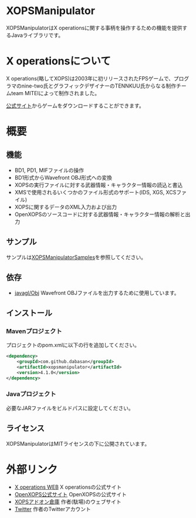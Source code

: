 # XOPSManipulator

XOPSManipulatorはX operationsに関する事柄を操作するための機能を提供するJavaライブラリです。

# X operationsについて

X operations(略してXOPS)は2003年に初リリースされたFPSゲームで、プログラマのnine-two氏とグラフィックデザイナーのTENNKUU氏からなる制作チームteam MITEIによって制作されました。

[公式サイト](https://hp.vector.co.jp/authors/VA022962/xops/)からゲームをダウンロードすることができます。

# 概要

## 機能

- BD1, PD1, MIFファイルの操作
- BD1形式からWavefront OBJ形式への変換
- XOPSの実行ファイルに対する武器情報・キャラクター情報の読込と書込
- XMSで使用されるいくつかのファイル形式のサポート(IDS, XGS, XCSファイル)
- XOPSに関するデータのXML入力および出力
- OpenXOPSのソースコードに対する武器情報・キャラクター情報の解析と出力

## サンプル

サンプルは[XOPSManipulatorSamples](https://github.com/Dabasan/XOPSManipulatorSamples)を参照してください。

## 依存

- [javagl/Obj](https://github.com/javagl/Obj)
  Wavefront OBJファイルを出力するために使用しています。

## インストール

### Mavenプロジェクト

プロジェクトのpom.xmlに以下の行を追加してください。

```xml
<dependency>
	<groupId>com.github.dabasan</groupId>
	<artifactId>xopsmanipulator</artifactId>
	<version>4.1.0</version>
</dependency>
```

### Javaプロジェクト

必要なJARファイルをビルドパスに設定してください。

## ライセンス

XOPSManipulatorはMITライセンスの下に公開されています。

# 外部リンク

- [X operations WEB](https://hp.vector.co.jp/authors/VA022962/xops/)
  X operationsの公式サイト
- [OpenXOPS公式サイト](http://openxops.net/)
  OpenXOPSの公式サイト
- [XOPSアドオン倉庫](https://sites.google.com/site/xopsaddonwarehouse/home)
  作者(駄場)のウェブサイト
- [Twitter](https://twitter.com/Daxie_tksm6)
  作者のTwitterアカウント

